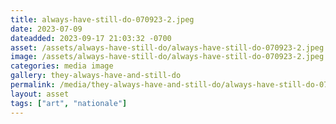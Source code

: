 ```yaml
---
title: always-have-still-do-070923-2.jpeg
date: 2023-07-09
dateadded: 2023-09-17 21:03:32 -0700
asset: /assets/always-have-still-do/always-have-still-do-070923-2.jpeg
image: /assets/always-have-still-do/always-have-still-do-070923-2.jpeg
categories: media image
gallery: they-always-have-and-still-do
permalink: /media/they-always-have-and-still-do/always-have-still-do-070923-2-jpeg
layout: asset
tags: ["art", "nationale"]
--- 
```

